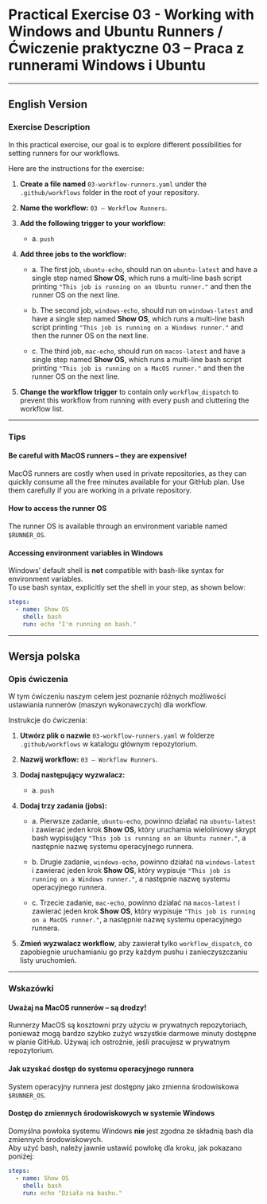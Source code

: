 
# Practical Exercise 03 - Working with Windows and Ubuntu Runners / Ćwiczenie praktyczne 03 – Praca z runnerami Windows i Ubuntu

---

## **English Version**

### Exercise Description

In this practical exercise, our goal is to explore different possibilities for setting runners for our workflows.

Here are the instructions for the exercise:

1. **Create a file named** `03-workflow-runners.yaml` under the `.github/workflows` folder in the root of your repository.

2. **Name the workflow:** `03 – Workflow Runners`.

3. **Add the following trigger to your workflow:**
   - a. `push`

4. **Add three jobs to the workflow:**

   - a. The first job, `ubuntu-echo`, should run on `ubuntu-latest` and have a single step named **Show OS**, which runs a multi-line bash script printing `"This job is running on an Ubuntu runner."` and then the runner OS on the next line.

   - b. The second job, `windows-echo`, should run on `windows-latest` and have a single step named **Show OS**, which runs a multi-line bash script printing `"This job is running on a Windows runner."` and then the runner OS on the next line.

   - c. The third job, `mac-echo`, should run on `macos-latest` and have a single step named **Show OS**, which runs a multi-line bash script printing `"This job is running on a MacOS runner."` and then the runner OS on the next line.

5. **Change the workflow trigger** to contain only `workflow_dispatch` to prevent this workflow from running with every push and cluttering the workflow list.

---

### Tips

#### Be careful with MacOS runners – they are expensive!

MacOS runners are costly when used in private repositories, as they can quickly consume all the free minutes available for your GitHub plan. Use them carefully if you are working in a private repository.

#### How to access the runner OS

The runner OS is available through an environment variable named `$RUNNER_OS`.

#### Accessing environment variables in Windows

Windows’ default shell is **not** compatible with bash-like syntax for environment variables.  
To use bash syntax, explicitly set the shell in your step, as shown below:

```yaml
steps:
  - name: Show OS
    shell: bash
    run: echo "I'm running on bash."
```

---

## **Wersja polska**

### Opis ćwiczenia

W tym ćwiczeniu naszym celem jest poznanie różnych możliwości ustawiania runnerów (maszyn wykonawczych) dla workflow.

Instrukcje do ćwiczenia:

1. **Utwórz plik o nazwie** `03-workflow-runners.yaml` w folderze `.github/workflows` w katalogu głównym repozytorium.

2. **Nazwij workflow:** `03 – Workflow Runners`.

3. **Dodaj następujący wyzwalacz:**  
   - a. `push`

4. **Dodaj trzy zadania (jobs):**

   - a. Pierwsze zadanie, `ubuntu-echo`, powinno działać na `ubuntu-latest` i zawierać jeden krok **Show OS**, który uruchamia wieloliniowy skrypt bash wypisujący `"This job is running on an Ubuntu runner."`, a następnie nazwę systemu operacyjnego runnera.

   - b. Drugie zadanie, `windows-echo`, powinno działać na `windows-latest` i zawierać jeden krok **Show OS**, który wypisuje `"This job is running on a Windows runner."`, a następnie nazwę systemu operacyjnego runnera.

   - c. Trzecie zadanie, `mac-echo`, powinno działać na `macos-latest` i zawierać jeden krok **Show OS**, który wypisuje `"This job is running on a MacOS runner."`, a następnie nazwę systemu operacyjnego runnera.

5. **Zmień wyzwalacz workflow**, aby zawierał tylko `workflow_dispatch`, co zapobiegnie uruchamianiu go przy każdym pushu i zanieczyszczaniu listy uruchomień.

---

### Wskazówki

#### Uważaj na MacOS runnerów – są drodzy!

Runnerzy MacOS są kosztowni przy użyciu w prywatnych repozytoriach, ponieważ mogą bardzo szybko zużyć wszystkie darmowe minuty dostępne w planie GitHub. Używaj ich ostrożnie, jeśli pracujesz w prywatnym repozytorium.

#### Jak uzyskać dostęp do systemu operacyjnego runnera

System operacyjny runnera jest dostępny jako zmienna środowiskowa `$RUNNER_OS`.

#### Dostęp do zmiennych środowiskowych w systemie Windows

Domyślna powłoka systemu Windows **nie** jest zgodna ze składnią bash dla zmiennych środowiskowych.  
Aby użyć bash, należy jawnie ustawić powłokę dla kroku, jak pokazano poniżej:

```yaml
steps:
  - name: Show OS
    shell: bash
    run: echo "Działa na bashu."
```
